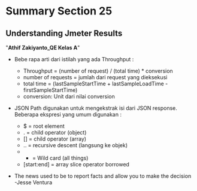 # Summary Section 25
## Understanding Jmeter Results
"**Athif Zakiyanto_QE Kelas A**"

- Bebe  rapa arti dari istilah yang ada Throughput :
  * Throughput = (number of request) / (total time) * conversion
  * number of requests = jumlah dari request yang dieksekusi
  * total time = (lastSampleStartTime + lastSampleLoadTime - firstSampleStartTime)
  * conversion: Unit dari nilai conversion
  
- JSON Path digunakan untuk mengekstrak isi dari JSON response. Beberapa ekspresi yang umum digunakan :
  * $ = root element
  * . = child operator (object)
  * [] = child operator (array)
  * .. = recursive descent (langsung ke objek)
  * *  = Wild card (all things)
  * [start:end] = array slice operator borrowed

- The news used to be to report facts and allow you to make the decision -Jesse Ventura
